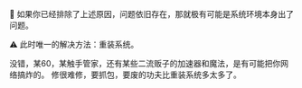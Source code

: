 🧠 如果你已经排除了上述原因，问题依旧存在，那就极有可能是系统环境本身出了问题。

⚠️ 此时唯一的解决方法：重装系统。

没错，某60，某触手管家，还有某些二流贩子的加速器和魔法，是有可能把你网络搞炸的。
修很难修，要抓包，要废的功夫比重装系统多太多了。